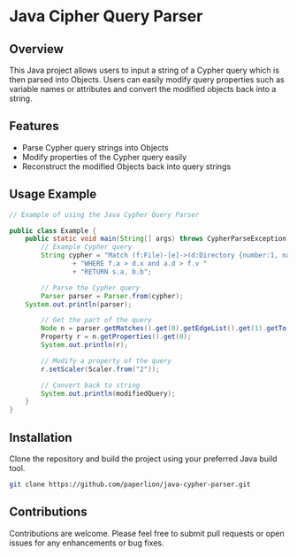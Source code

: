 # Java Cipher Query Parser

## Overview
This Java project allows users to input a string of a Cypher query which is then parsed into Objects. Users can easily modify query properties such as variable names or attributes and convert the modified objects back into a string.

## Features
- Parse Cypher query strings into Objects
- Modify properties of the Cypher query easily
- Reconstruct the modified Objects back into query strings

## Usage Example

```java
// Example of using the Java Cypher Query Parser

public class Example {
    public static void main(String[] args) throws CypherParseException {
        // Example Cypher query
        String cypher = "Match (f:File)-[e]->(d:Directory {number:1, name:\"foo\"})-[*0..2]->() "
                + "WHERE f.a > d.x and a.d > f.v "
                + "RETURN s.a, b.b";

        // Parse the Cypher query
        Parser parser = Parser.from(cypher);
	System.out.println(parser);

        // Get the part of the query
    	Node n = parser.getMatches().get(0).getEdgeList().get(1).getTo();
    	Property r = n.getProperties().get(0);
    	System.out.println(r);

        // Modify a property of the query 
        r.setScaler(Scaler.from("2"));

        // Convert back to string
        System.out.println(modifiedQuery);
    }
}
```

## Installation
Clone the repository and build the project using your preferred Java build tool.

```bash
git clone https://github.com/paperlion/java-cypher-parser.git
```

## Contributions
Contributions are welcome. Please feel free to submit pull requests or open issues for any enhancements or bug fixes.
